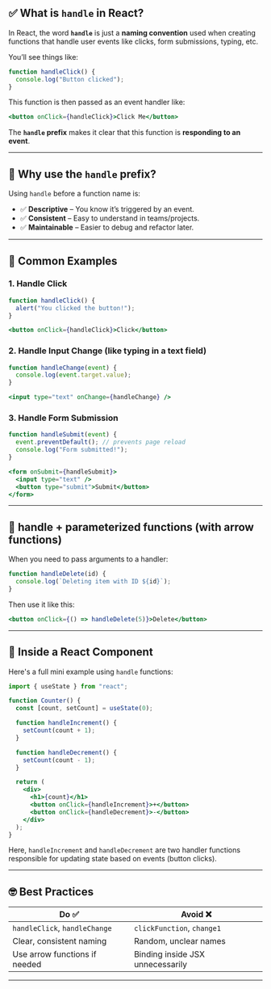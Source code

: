 ## ✅ What is `handle` in React?

In React, the word **`handle`** is just a **naming convention** used when creating functions that handle user events like clicks, form submissions, typing, etc.

You’ll see things like:

```js
function handleClick() {
  console.log("Button clicked");
}
```

This function is then passed as an event handler like:

```jsx
<button onClick={handleClick}>Click Me</button>
```

The **`handle` prefix** makes it clear that this function is **responding to an event**.

---

## 📌 Why use the `handle` prefix?

Using `handle` before a function name is:

* ✅ **Descriptive** – You know it’s triggered by an event.
* ✅ **Consistent** – Easy to understand in teams/projects.
* ✅ **Maintainable** – Easier to debug and refactor later.

---

## 🧠 Common Examples

### 1. Handle Click

```jsx
function handleClick() {
  alert("You clicked the button!");
}
```

```jsx
<button onClick={handleClick}>Click</button>
```

### 2. Handle Input Change (like typing in a text field)

```jsx
function handleChange(event) {
  console.log(event.target.value);
}
```

```jsx
<input type="text" onChange={handleChange} />
```

### 3. Handle Form Submission

```jsx
function handleSubmit(event) {
  event.preventDefault(); // prevents page reload
  console.log("Form submitted!");
}
```

```jsx
<form onSubmit={handleSubmit}>
  <input type="text" />
  <button type="submit">Submit</button>
</form>
```

---

## 🔁 handle + parameterized functions (with arrow functions)

When you need to pass arguments to a handler:

```jsx
function handleDelete(id) {
  console.log(`Deleting item with ID ${id}`);
}
```

Then use it like this:

```jsx
<button onClick={() => handleDelete(5)}>Delete</button>
```

---

## 🧱 Inside a React Component

Here's a full mini example using `handle` functions:

```jsx
import { useState } from "react";

function Counter() {
  const [count, setCount] = useState(0);

  function handleIncrement() {
    setCount(count + 1);
  }

  function handleDecrement() {
    setCount(count - 1);
  }

  return (
    <div>
      <h1>{count}</h1>
      <button onClick={handleIncrement}>+</button>
      <button onClick={handleDecrement}>-</button>
    </div>
  );
}
```

Here, `handleIncrement` and `handleDecrement` are two handler functions responsible for updating state based on events (button clicks).

---

## 🤓 Best Practices

| Do ✅                          | Avoid ❌                          |
| ----------------------------- | -------------------------------- |
| `handleClick`, `handleChange` | `clickFunction`, `change1`       |
| Clear, consistent naming      | Random, unclear names            |
| Use arrow functions if needed | Binding inside JSX unnecessarily |

---

